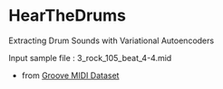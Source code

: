 # HearTheDrums
Extracting Drum Sounds with Variational Autoencoders

Input sample file : 3_rock_105_beat_4-4.mid
- from [Groove MIDI Dataset](https://magenta.tensorflow.org/datasets/groove)
